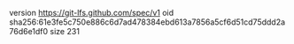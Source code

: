 version https://git-lfs.github.com/spec/v1
oid sha256:61e3fe5c750e886c6d7ad478384ebd613a7856a5cf6d51cd75ddd2a76d6e1df0
size 231
